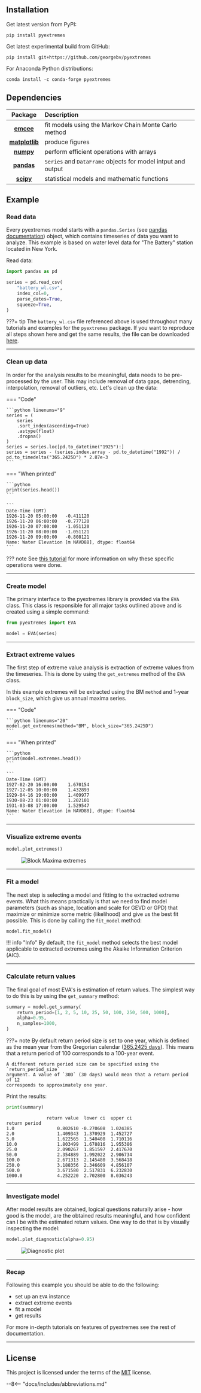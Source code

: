 ## Installation

Get latest version from PyPI:

```shell
pip install pyextremes
```

Get latest experimental build from GitHub:

```shell
pip install git+https://github.com/georgebv/pyextremes
```

For Anaconda Python distributions:

```shell
conda install -c conda-forge pyextremes
```

## Dependencies

|                  Package                   | Description                                                  |
| :----------------------------------------: | :----------------------------------------------------------- |
| [**emcee**](https://emcee.readthedocs.io/) | fit models using the Markov Chain Monte Carlo method         |
| [**matplotlib**](https://matplotlib.org/)  | produce figures                                              |
|      [**numpy**](https://numpy.org/)       | perform efficient operations with arrays                     |
|  [**pandas**](https://pandas.pydata.org/)  | `Series` and `DataFrame` objects for model intput and output |
|    [**scipy**](https://www.scipy.org/)     | statistical models and mathematic functions                  |


## Example

### Read data

Every pyextremes model starts with a `pandas.Series`
(see [pandas documentation](https://pandas.pydata.org/pandas-docs/stable/reference/api/pandas.Series.html)) object,
which contains timeseries of data you want to analyze.
This example is based on water level data for "The Battery" station located in New York.

Read data:

```python linenums="1"
import pandas as pd

series = pd.read_csv(
    "battery_wl.csv",
    index_col=0,
    parse_dates=True,
    squeeze=True,
)
```

???+ tip
    The `battery_wl.csv` file referenced above is used throughout many tutorials
    and examples for the `pyextremes` package.
    If you want to reproduce all steps shown here and get the same results,
    the file can be downloaded
    [here](https://github.com/georgebv/pyextremes-notebooks/tree/master/data).

---

### Clean up data

In order for the analysis results to be meaningful, data needs to be pre-processed
by the user. This may include removal of data gaps, detrending, interpolation,
removal of outliers, etc.
Let's clean up the data:


=== "Code"

    ```python linenums="9"
    series = (
        series
        .sort_index(ascending=True)
        .astype(float)
        .dropna()
    )
    series = series.loc[pd.to_datetime("1925"):]
    series = series - (series.index.array - pd.to_datetime("1992")) / pd.to_timedelta("365.2425D") * 2.87e-3
    ```

=== "When printed"

    ```python
    print(series.head())
    ```

    ```
    Date-Time (GMT)
    1926-11-20 05:00:00   -0.411120
    1926-11-20 06:00:00   -0.777120
    1926-11-20 07:00:00   -1.051120
    1926-11-20 08:00:00   -1.051121
    1926-11-20 09:00:00   -0.808121
    Name: Water Elevation [m NAVD88], dtype: float64
    ```

??? note 
    See [this tutorial](https://nbviewer.jupyter.org/github/georgebv/pyextremes-notebooks/blob/master/notebooks/EVA%20basic.ipynb) for more information on why these specific operations were done.

---

### Create model

The primary interface to the pyextremes library is provided via the `EVA` class.
This class is responsible for all major tasks outlined above and is created using
a simple command:

```python linenums="17"
from pyextremes import EVA

model = EVA(series)
```

---

### Extract extreme values

The first step of extreme value analysis is extraction of extreme values from the
timeseries. This is done by using the `get_extremes` method of the `EVA` class.

In this example extremes will be extracted using the BM `method` and 1-year
`block_size`, which give us annual maxima series.

=== "Code"

    ```python linenums="20"
    model.get_extremes(method="BM", block_size="365.2425D")
    ```

=== "When printed"

    ```python
    print(model.extremes.head())
    ```

    ```
    Date-Time (GMT)
    1927-02-20 16:00:00    1.670154
    1927-12-05 10:00:00    1.432893
    1929-04-16 19:00:00    1.409977
    1930-08-23 01:00:00    1.202101
    1931-03-08 17:00:00    1.529547
    Name: Water Elevation [m NAVD88], dtype: float64
    ```

---

### Visualize extreme events

```python
model.plot_extremes()
```

<figure>
  <img src="https://raw.githubusercontent.com/georgebv/pyextremes-notebooks/master/notebooks/documentation/documentation%20figures/index%20extremes.png" alt="Block Maxima extremes"/>
</figure>

---

### Fit a model

The next step is selecting a model and fitting to the extracted extreme events.
What this means practically is that we need to find model parameters
(such as shape, location and scale for GEVD or GPD)
that maximize or minimize some metric (likelihood) and give us the best fit possible.
This is done by calling the `fit_model` method:

```python linenums="21"
model.fit_model()
```

!!! info "Info"
    By default, the `fit_model` method selects the best model applicable
    to extracted extremes using the Akaike Information Criterion (AIC).

---

### Calculate return values

The final goal of most EVA's is estimation of return values.
The simplest way to do this is by using the `get_summary` method:

```python linenums="22"
summary = model.get_summary(
    return_period=[1, 2, 5, 10, 25, 50, 100, 250, 500, 1000],
    alpha=0.95,
    n_samples=1000,
)
```

???+ note
    By default return period size is set to one year,
    which is defined as the mean year from the Gregorian calendar
    ([365.2425 days](https://en.wikipedia.org/wiki/Year)).
    This means that a return period of 100 corresponds to a 100-year event.
    
    A different return period size can be specified using the `return_period_size`
    argument. A value of `30D` (30 days) would mean that a return period of 12
    corresponds to approximately one year.

Print the results:

```python
print(summary)
```

```
               return value  lower ci  upper ci
return period                                  
1.0                0.802610 -0.270608  1.024385
2.0                1.409343  1.370929  1.452727
5.0                1.622565  1.540408  1.710116
10.0               1.803499  1.678816  1.955386
25.0               2.090267  1.851597  2.417670
50.0               2.354889  1.992022  2.906734
100.0              2.671313  2.145480  3.568418
250.0              3.188356  2.346609  4.856107
500.0              3.671580  2.517831  6.232830
1000.0             4.252220  2.702800  8.036243
```

---

### Investigate model

After model results are obtained, logical questions naturally arise -
how good is the model, are the obtained results meaningful, and
how confident can I be with the estimated return values.
One way to do that is by visually inspecting the model:

```python linenums="27"
model.plot_diagnostic(alpha=0.95)
```

<figure>
  <img src="https://raw.githubusercontent.com/georgebv/pyextremes-notebooks/master/notebooks/documentation/documentation%20figures/index%20diagnostic.png" alt="Diagnostic plot"/>
</figure>

---

### Recap

Following this example you should be able to do the following:

- set up an `EVA` instance
- extract extreme events
- fit a model
- get results

For more in-depth tutorials on features of pyextremes see the rest of documentation.

---

## License

This project is licensed under the terms of the
[MIT](https://opensource.org/licenses/MIT) license.

--8<-- "docs/includes/abbreviations.md"
